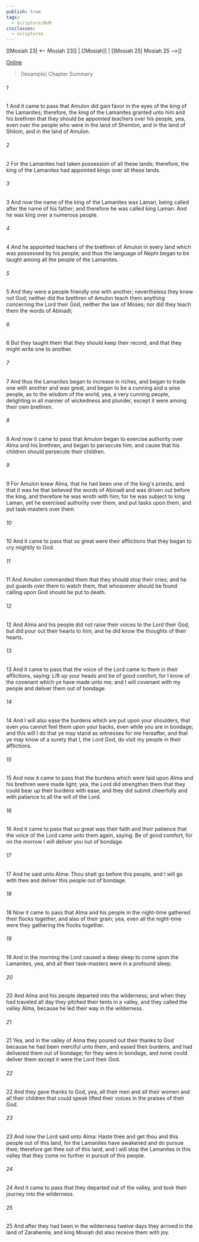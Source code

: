 ```yaml
---
publish: true
tags:
  - Scripture/BoM
cssclasses:
  - scriptures
---
```

[[Mosiah 23| <-- Mosiah 23]] | [[Mosiah]] | [[Mosiah 25| Mosiah 25 -->]]

[Online](https://churchofjesuschrist.org/study/scriptures/bofm/mosiah/24?lang=eng)

>[!example] Chapter Summary
>
###### 1
1 And it came to pass that Amulon did gain favor in the eyes of the king of the Lamanites; therefore, the king of the Lamanites granted unto him and his brethren that they should be appointed teachers over his people, yea, even over the people who were in the land of Shemlon, and in the land of Shilom, and in the land of Amulon.
###### 2
2 For the Lamanites had taken possession of all these lands; therefore, the king of the Lamanites had appointed kings over all these lands.
###### 3
3 And now the name of the king of the Lamanites was Laman, being called after the name of his father; and therefore he was called king Laman. And he was king over a numerous people.
###### 4
4 And he appointed teachers of the brethren of Amulon in every land which was possessed by his people; and thus the language of Nephi began to be taught among all the people of the Lamanites.
###### 5
5 And they were a people friendly one with another; nevertheless they knew not God; neither did the brethren of Amulon teach them anything concerning the Lord their God, neither the law of Moses; nor did they teach them the words of Abinadi;
###### 6
6 But they taught them that they should keep their record, and that they might write one to another.
###### 7
7 And thus the Lamanites began to increase in riches, and began to trade one with another and wax great, and began to be a cunning and a wise people, as to the wisdom of the world, yea, a very cunning people, delighting in all manner of wickedness and plunder, except it were among their own brethren.
###### 8
8 And now it came to pass that Amulon began to exercise authority over Alma and his brethren, and began to persecute him, and cause that his children should persecute their children.
###### 9
9 For Amulon knew Alma, that he had been one of the king's priests, and that it was he that believed the words of Abinadi and was driven out before the king, and therefore he was wroth with him; for he was subject to king Laman, yet he exercised authority over them, and put tasks upon them, and put task-masters over them.
###### 10
10 And it came to pass that so great were their afflictions that they began to cry mightily to God.
###### 11
11 And Amulon commanded them that they should stop their cries; and he put guards over them to watch them, that whosoever should be found calling upon God should be put to death.
###### 12
12 And Alma and his people did not raise their voices to the Lord their God, but did pour out their hearts to him; and he did know the thoughts of their hearts.
###### 13
13 And it came to pass that the voice of the Lord came to them in their afflictions, saying: Lift up your heads and be of good comfort, for I know of the covenant which ye have made unto me; and I will covenant with my people and deliver them out of bondage.
###### 14
14 And I will also ease the burdens which are put upon your shoulders, that even you cannot feel them upon your backs, even while you are in bondage; and this will I do that ye may stand as witnesses for me hereafter, and that ye may know of a surety that I, the Lord God, do visit my people in their afflictions.
###### 15
15 And now it came to pass that the burdens which were laid upon Alma and his brethren were made light; yea, the Lord did strengthen them that they could bear up their burdens with ease, and they did submit cheerfully and with patience to all the will of the Lord.
###### 16
16 And it came to pass that so great was their faith and their patience that the voice of the Lord came unto them again, saying: Be of good comfort, for on the morrow I will deliver you out of bondage.
###### 17
17 And he said unto Alma: Thou shalt go before this people, and I will go with thee and deliver this people out of bondage.
###### 18
18 Now it came to pass that Alma and his people in the night-time gathered their flocks together, and also of their grain; yea, even all the night-time were they gathering the flocks together.
###### 19
19 And in the morning the Lord caused a deep sleep to come upon the Lamanites, yea, and all their task-masters were in a profound sleep.
###### 20
20 And Alma and his people departed into the wilderness; and when they had traveled all day they pitched their tents in a valley, and they called the valley Alma, because he led their way in the wilderness.
###### 21
21 Yea, and in the valley of Alma they poured out their thanks to God because he had been merciful unto them, and eased their burdens, and had delivered them out of bondage; for they were in bondage, and none could deliver them except it were the Lord their God.
###### 22
22 And they gave thanks to God, yea, all their men and all their women and all their children that could speak lifted their voices in the praises of their God.
###### 23
23 And now the Lord said unto Alma: Haste thee and get thou and this people out of this land, for the Lamanites have awakened and do pursue thee; therefore get thee out of this land, and I will stop the Lamanites in this valley that they come no further in pursuit of this people.
###### 24
24 And it came to pass that they departed out of the valley, and took their journey into the wilderness.
###### 25
25 And after they had been in the wilderness twelve days they arrived in the land of Zarahemla; and king Mosiah did also receive them with joy.



